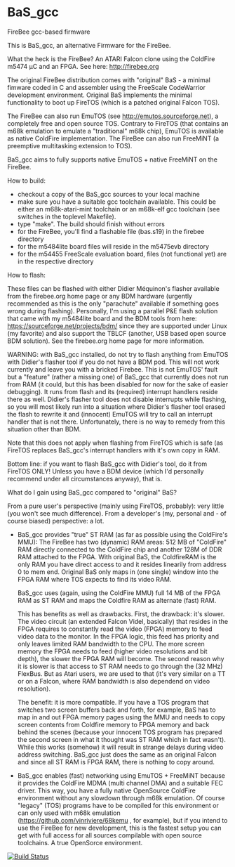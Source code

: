 # BaS_gcc
FireBee gcc-based firmware

This is BaS_gcc, an alternative Firmware for the FireBee.

What the heck is the FireBee? An ATARI Falcon clone using the ColdFire m5474 µC and an FPGA.
See here: http://firebee.org

The original FireBee distribution comes with "original" BaS - a minimal fimware coded in C and
assembler using the FreeScale CodeWarrior development environment. Original BaS implements the minimal
functionality to boot up FireTOS (which is a patched original Falcon TOS).

The FireBee can also run EmuTOS (see http://emutos.sourceforge.net),
a completely free and open source TOS.
Contrary to FireTOS (that contains an m68k emulation to emulate a "traditional" m68k chip), EmuTOS is available as native ColdFire implementation. 
The FireBee can also run FreeMiNT (a preemptive multitasking extension to TOS).

BaS_gcc aims to fully supports native EmuTOS + native FreeMiNT on the FireBee.


How to build:

- checkout a copy of the BaS_gcc sources to your local machine
- make sure you have a suitable gcc toolchain available. This could be either an m68k-atari-mint toolchain or an m68k-elf gcc toolchain (see switches in the toplevel Makefile).
- type "make". The build should finish without errors
- for the FireBee, you'll find a flashable file (bas.s19) in the firebee directory
- for the m5484lite board files will reside in the m5475evb directory
- for the m54455 FreeScale evaluation board, files (not functional yet) are in the respective directory

How to flash:

These files can be flashed with either Didier Méquinon's flasher available from the firebee.org home page or any BDM hardware (urgently recommended as this is the only "parachute" available if something goes wrong during flashing). Personally, I'm using a parallel P&E flash solution that came with my m5484lite board and the BDM tools from here: https://sourceforge.net/projects/bdm/ since they are supported under Linux (my favorite) and also support the TBLCF (another, USB based open source BDM solution). See the firebee.org home page for more information.

WARNING: with BaS_gcc installed, do not try to flash anything from EmuTOS with Didier's flasher tool if you do not have a BDM pod. This will not work currently and leave you with a bricked Firebee. This is not EmuTOS' fault but a "feature" (rather a missing one) of BaS_gcc that currently does not run from RAM (it could, but this has been disabled for now for the sake of easier debugging). It runs from flash and its (required) interrupt handlers reside there as well. Didier's flasher tool does not disable interrupts while flashing, so you will most likely run into a situation where Didier's flasher tool erased the flash to rewrite it and (innocent) EmuTOS will try to call an interrupt handler that is not there. Unfortunately, there is no way to remedy from this situation other than BDM.

Note that this does not apply when flashing from FireTOS which is safe (as FireTOS replaces BaS_gcc's interrupt handlers with it's own copy in RAM.

Bottom line: if you want to flash BaS_gcc with Didier's tool, do it from FireTOS ONLY! 
Unless you have a BDM device (which I'd personally recommend under all circumstances anyway), that is.

What do I gain using BaS_gcc compared to "original" BaS?

From a pure user's perspective (mainly using FireTOS, probably): very little (you won't see much difference). From a developer's (my, personal and - of course biased) perspective: a lot.

- BaS_gcc provides "true" ST RAM (as far as possible using the ColdFire's MMU):
  The FireBee has two (dynamic) RAM areas: 512 MB of "ColdFire" RAM directly connected to the ColdFire chip and another 128M of DDR RAM attached to the FPGA. With original BaS, the ColdfireRAM is the only RAM you have direct access to and it resides linearily from address 0 to mem end. Original BaS only maps in (one single) window into the FPGA RAM where TOS expects to find its video RAM.

  BaS_gcc uses (again, using the ColdFire MMU) full 14 MB of the FPGA RAM as ST RAM and maps the Coldfire RAM as alternate (fast) RAM.
  
  This has benefits as well as drawbacks. First, the drawback: it's slower. The video circuit (an extended Falcon Videl, basically) that resides in the FPGA requires to constantly read the video (FPGA) memory to feed video data to the monitor. In the FPGA logic, this feed has priority and only leaves limited RAM bandwidth to the CPU. The more screen memory the FPGA needs to feed (higher video resolutions and bit depth), the slower the FPGA RAM will become.
  The second reason why it is slower is that access to ST RAM needs to go through the (32 MHz) FlexBus. But as Atari users, we are used to that (it's very similar on a TT or on a Falcon, where RAM bandwidth is also dependend on video resolution).
  
  The benefit: it is more compatible. If you have a TOS program that switches two screen buffers back and forth, for example, BaS has to map in and out FPGA memory pages using the MMU and needs to copy screen contents from Coldfire memory to FPGA memory and back behind the scenes (because your innocent TOS program has prepared the second screen in what it thought was ST RAM which in fact wasn't). While this works (somehow) it will result in strange delays during video address switching. BaS_gcc just does the same as an original Falcon and since all ST RAM is FPGA RAM, there is nothing to copy around.

- BaS_gcc enables (fast) networking using EmuTOS + FreeMiNT because it provides the ColdFire MDMA (multi channel DMA) and a suitable FEC driver. This way, you have a fully native OpenSource ColdFire environment without any slowdown through m68k emulation. Of course "legacy" (TOS) programs have to be compiled for this environment or can only used with m68k emulation (https://github.com/vinriviere/68kemu , for example), but if you intend to use the FireBee for new development, this is the fastest setup you can get with full access for all sources compilable with open source toolchains. A true OpenSorce environment.

[![Build Status](https://travis-ci.org/firebee-org/BaS_gcc.svg?branch=master)](https://travis-ci.org/firebee-org/BaS_gcc)
